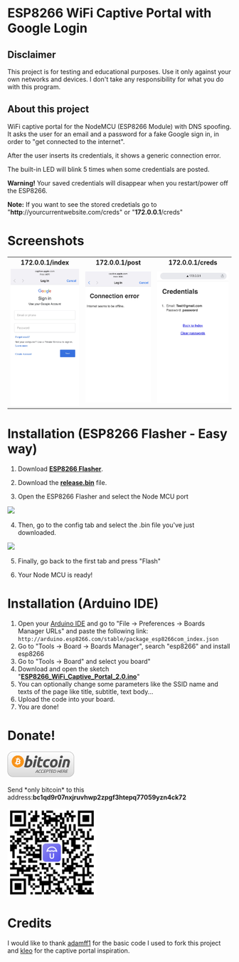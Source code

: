 # ESP8266 WiFi Captive Portal with Google Login

## Disclaimer
This project is for testing and educational purposes. Use it only against your own networks and devices. I don't take any responsibility for what you do with this program.

## About this project
WiFi captive portal for the NodeMCU (ESP8266 Module) with DNS spoofing. It asks the user for an email and a password for a fake Google sign in, in order to "get connected to the internet".

After the user inserts its credentials, it shows a generic connection error.

The built-in LED will blink 5 times when some credentials are posted.

<b>Warning!</b> Your saved credentials will disappear when you restart/power off the ESP8266.

<b>Note:</b> If you want to see the stored credetials go to <a>"**http**://</a>yourcurrentwebsite.com<a>/creds</a>" or "**172.0.0.1**<a>/creds</a>"

# Screenshots

<table>
  <tr>
    <th>172.0.0.1/index</th>
    <th>172.0.0.1/post</th>
    <th>172.0.0.1/creds</th>
  </tr>
  <tr>
    <td><img src="https://raw.githubusercontent.com/lorenzoPrimi/ESP8266_WiFi_Captive_Portal_Google_Login/master/src/1_index.jpg" title="Index"></td>
    <td><img src="https://raw.githubusercontent.com/lorenzoPrimi/ESP8266_WiFi_Captive_Portal_Google_Login/master/src/2_post.jpg" title="Post"></td>
    <td><img src="https://raw.githubusercontent.com/lorenzoPrimi/ESP8266_WiFi_Captive_Portal_Google_Login/master/src/3_creds.jpg" title="Creds"></td>
  </tr>
</table>

# Installation (ESP8266 Flasher - Easy way)

1. Download <a href="https://github.com/nodemcu/nodemcu-flasher"><b>ESP8266 Flasher</b></a>.

2. Download the <b><a href="https://github.com/lorenzoPrimi/ESP8266_WiFi_Captive_Portal_Google_Login/releases/download/1.0/release.bin">release.bin</b></a> file.

3. Open the ESP8266 Flasher and select the Node MCU port

<img width="80%" src="https://raw.githubusercontent.com/lorenzoPrimi/ESP8266_WiFi_Captive_Portal_Google_Login/master/src/1_port_selection.PNG">

4. Then, go to the config tab and select the .bin file you've just downloaded.

<img width="80%" src="https://raw.githubusercontent.com/lorenzoPrimi/ESP8266_WiFi_Captive_Portal_Google_Login/master/src/2_file_selection.png">

5. Finally, go back to the first tab and press "Flash"

6. Your Node MCU is ready!

# Installation (Arduino IDE)

1. Open your <a href="https://www.arduino.cc/en/main/software">Arduino IDE</a> and go to "File -> Preferences -> Boards Manager URLs" and paste the following link:
``http://arduino.esp8266.com/stable/package_esp8266com_index.json``
2. Go to "Tools -> Board -> Boards Manager", search "esp8266" and install esp8266
3. Go to "Tools -> Board" and select you board"
4. Download and open the sketch "<a href="https://github.com/BlueArduino20/ESP8266_WiFi_Captive_Portal_2.0/blob/master/ESP8266_WiFi_Captive_Portal_2.0.ino"><b>ESP8266_WiFi_Captive_Portal_2.0.ino</b></a>"
5. You can optionally change some parameters like the SSID name and texts of the page like title, subtitle, text body...
6. Upload the code into your board.
7. You are done!

# Donate!
<img src="https://raw.githubusercontent.com/lorenzoPrimi/ESP8266_WiFi_Captive_Portal_Google_Login/master/src/bitcoin.png" title="Bitcoin" width="150">
</br></br>Send *only bitcoin* to this address:<b>bc1qd9r07nxjruvhwp2zpgf3htepq77059yzn4ck72</b>
</br></br><img src="https://raw.githubusercontent.com/lorenzoPrimi/ESP8266_WiFi_Captive_Portal_Google_Login/master/src/qr_code.png" title="Bitcoin address" width="200">

# Credits
I would like to thank <a href="https://github.com/adamff1/ESP8266_WiFi_Captive_Portal_2.0">adamff1</a> for the  basic code I used to fork this project and <a href="https://github.com/kleo/evilportals">kleo</a> for the captive portal inspiration.
